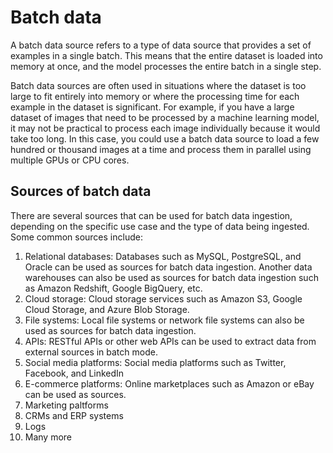 # Batch data

A batch data source refers to a type of data source that provides a set of examples in a single batch. This
means that the entire dataset is loaded into memory at once, and the model processes the entire batch in a single step.

Batch data sources are often used in situations where the dataset is too large to fit entirely into memory or where the processing time for each example in the dataset is significant. For example, if you have a large dataset of images that need to be processed by a machine learning model, it may not be practical to process each image individually because it would take too long. In this case, you could use a batch data source to load a few hundred or thousand images at a time and process them in parallel using multiple GPUs or CPU cores.


## Sources of batch data

There are several sources that can be used for batch data ingestion, depending on the specific use case and the type of data being ingested. Some common sources include:

1. Relational databases: Databases such as MySQL, PostgreSQL, and Oracle can be used as sources for batch data ingestion. Another data warehouses can also be used as sources for batch data ingestion such as Amazon Redshift, Google BigQuery, etc.
2. Cloud storage: Cloud storage services such as Amazon S3, Google Cloud Storage, and Azure Blob Storage.
3. File systems: Local file systems or network file systems can also be used as sources for batch data ingestion.
4. APIs: RESTful APIs or other web APIs can be used to extract data from external sources in batch mode.
5. Social media platforms: Social media platforms such as Twitter, Facebook, and LinkedIn 
6. E-commerce platforms: Online marketplaces such as Amazon or eBay can be used as sources.
7. Marketing paltforms
8. CRMs and ERP systems
9. Logs
10. Many more

